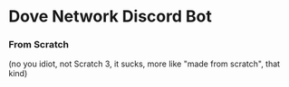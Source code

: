 # Dove Network Discord Bot

### From Scratch
(no you idiot, not Scratch 3, it sucks, more like "made from scratch", that kind)
